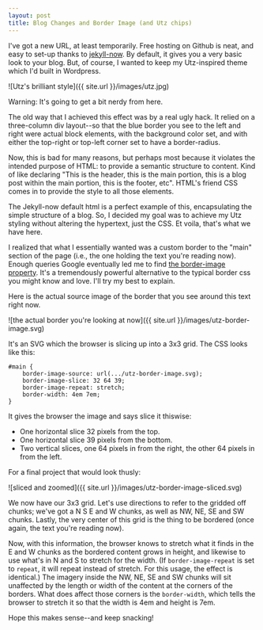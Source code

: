 ```yaml
---
layout: post
title: Blog Changes and Border Image (and Utz chips)
---
```


I've got a new URL, at least temporarily. Free hosting on Github is neat, and easy to set-up thanks to [jekyll-now](https://github.com/barryclark/jekyll-now). By default, it gives you a very basic look to your blog. But, of course, I wanted to keep my Utz-inspired theme which I'd built in Wordpress.

![Utz's brilliant style]({{ site.url }}/images/utz.jpg)

Warning: It's going to get a bit nerdy from here.

The old way that I achieved this effect was by a real ugly hack. It relied on a three-column div layout--so that the blue border you see to the left and right were actual block elements, with the background color set, and with either the top-right or top-left corner set to have a border-radius.

Now, this is bad for many reasons, but perhaps most because it violates the intended purpose of HTML: to provide a semantic structure to content. Kind of like declaring "This is the header, this is the main portion, this is a blog post within the main portion, this is the footer, etc". HTML's friend CSS comes in to provide the style to all those elements.

The Jekyll-now default html is a perfect example of this, encapsulating the simple structure of a blog. So, I decided my goal was to achieve my Utz styling without altering the hypertext, just the CSS. Et voila, that's what we have here.

I realized that what I essentially wanted was a custom border to the "main" section of the page (i.e., the one holding the text you're reading now). Enough queries Google eventually led me to find [the border-image property](https://developer.mozilla.org/en-US/docs/Web/CSS/border-image). It's a tremendously powerful alternative to the typical border css you might know and love. I'll try my best to explain.

Here is the actual source image of the border that you see around this text right now.

![the actual border you're looking at now]({{ site.url }}/images/utz-border-image.svg)

It's an SVG which the browser is slicing up into a 3x3 grid. The CSS looks like this:

```
#main {
    border-image-source: url(.../utz-border-image.svg);
    border-image-slice: 32 64 39;
    border-image-repeat: stretch;
    border-width: 4em 7em;	
}
```

It gives the browser the image and says slice it thiswise:

* One horizontal slice 32 pixels from the top.
* One horizontal slice 39 pixels from the bottom.
* Two vertical slices, one 64 pixels in from the right, the other 64 pixels in from the left.

For a final project that would look thusly:

![sliced and zoomed]({{ site.url }}/images/utz-border-image-sliced.svg)

We now have our 3x3 grid. Let's use directions to refer to the gridded off chunks; we've got a N S E and W chunks, as well as NW, NE, SE and SW chunks. Lastly, the very center of this grid is the thing to be bordered (once again, the text you're reading now).

Now, with this information, the browser knows to stretch what it finds in the E and W chunks as the bordered content grows in height, and likewise to use what's in N and S to stretch for the width. (If `border-image-repeat` is set to `repeat`, it will repeat instead of stretch. For this usage, the effect is identical.) The imagery inside the NW, NE, SE and SW chunks will sit unaffected by the length or width of the content at the corners of the borders. What does affect those corners is the `border-width`, which tells the browser to stretch it so that the width is 4em and height is 7em.

Hope this makes sense--and keep snacking!
